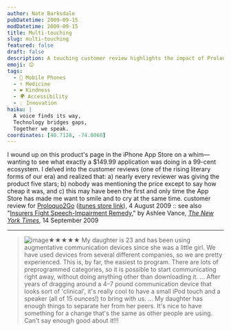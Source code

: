 ```yaml
---
author: Nate Barksdale
pubDatetime: 2009-09-15
modDatetime: 2009-09-15
title: Multi-touching
slug: multi-touching
featured: false
draft: false
description: A touching customer review highlights the impact of Proloquo2Go on a young woman's communication and integration with peers.
emoji: 😊
tags:
  - 📱 Mobile Phones
  - ⚕️ Medicine
  - ❤️ Kindness
  - 🌍 Accessibility
  - 💡 Innovation
haiku: |
  A voice finds its way,  
  Technology bridges gaps,  
  Together we speak.
coordinates: [40.7128, -74.0060]
---
```


I wound up on this product's page in the iPhone App Store on a whim—wanting to see what exactly a $149.99 application was doing in a 99-cent ecosystem. I delved into the customer reviews (one of the rising literary forms of our era) and realized that: a) nearly every reviewer was giving the product five stars; b) nobody was mentioning the price except to say how cheap it was, and c) this may have been the first and only time the App Store has made me want to smile and to cry at the same time. customer review for [Proloquo2Go](http://www.proloquo2go.com/) ([itunes store link](http://itunes.apple.com/WebObjects/MZStore.woa/wa/viewSoftware?id=308368164&mt=8)), 4 August 2009 :: see also "[Insurers Fight Speech-Impairment Remedy](https://www.google.com/search?q=%22Insurers%20Fight%20Speech-Impairment%20Remedy%22%20nytimes.com)," by Ashlee Vance, [_The New York Times_](https://www.google.com/search?q=%22_The%20New%20York%20Times_%22%20nytimes.com), 14 September 2009

---

> ![image](http://culture-making.com/media/iPhone_Portrait_0708_227-dc896.jpg)★★★★★ My daughter is 23 and has been using augmentative communication devices since she was a little girl. We have used devices from several different companies, so we are pretty experienced. This is, by far, the easiest to program. There are lots of preprogrammed categories, so it is possible to start communicating right away, without doing anything other than downloading it. ... After years of dragging around a 4–7 pound communication device that looks sort of 'clinical', it's really cool to have a small iPod touch and a speaker (all of 15 ounces!) to bring with us. ... My daughter has enough things to separate her from her peers. It's nice to have something for a change that's the same as other people are using. Can't say enough good about it!!!
